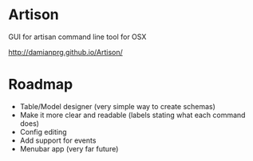 # Artison
GUI for artisan command line tool for OSX

http://damianprg.github.io/Artison/

# Roadmap
- Table/Model designer (very simple way to create schemas)
- Make it more clear and readable (labels stating what each command does)
- Config editing
- Add support for events
- Menubar app (very far future)
